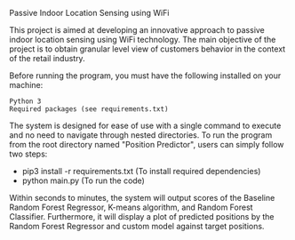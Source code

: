 Passive Indoor Location Sensing using WiFi

This project is aimed at developing an innovative approach to passive indoor location sensing using WiFi technology. The main objective of the project is to obtain granular level view of customers behavior in the context of the retail industry.

Before running the program, you must have the following installed on your machine:

    Python 3
    Required packages (see requirements.txt)

The system is designed for ease of use with a single command to execute and no need to navigate through nested directories. To run the program from the root directory named "Position Predictor", users can simply follow two steps:

 - pip3 install -r requirements.txt (To install required dependencies)
 - python main.py (To run the code)

Within seconds to minutes, the system will output scores of the Baseline Random Forest Regressor, K-means algorithm, and Random Forest Classifier. Furthermore, it will display a plot of predicted positions by the Random Forest Regressor and custom model against target positions.
